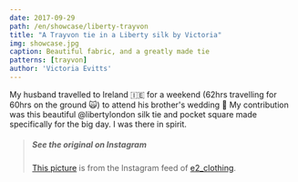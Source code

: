 ```yaml
---
date: 2017-09-29
path: /en/showcase/liberty-trayvon
title: "A Trayvon tie in a Liberty silk by Victoria"
img: showcase.jpg
caption: Beautiful fabric, and a greatly made tie
patterns: [trayvon]
author: 'Victoria Evitts'
---
```


My husband travelled to Ireland 🇮🇪 for a weekend (62hrs travelling for 60hrs on the ground 🙀) to attend his brother's wedding 👏
My contribution was this beautiful @libertylondon silk tie and pocket square made specifically for the big day. I was there in spirit.

> ##### See the original on Instagram
> [This picture](https://www.instagram.com/p/BZR3pyCHLjm/) is from the Instagram feed 
> of [e2_clothing](https://www.instagram.com/e2_clothing/).


